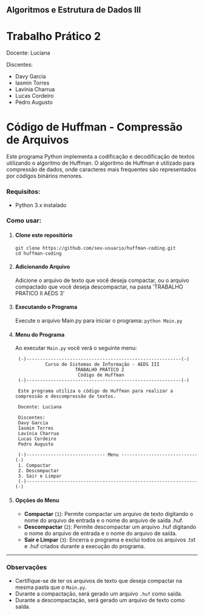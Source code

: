 ## Algoritmos e Estrutura de Dados III

# Trabalho Prático 2
 
Docente: Luciana

Discentes:
 - Davy Garcia
 - Iasmin Torres
 - Lavínia Charrua
 - Lucas Cordeiro
 - Pedro Augusto
 
 # Código de Huffman - Compressão de Arquivos

Este programa Python implementa a codificação e decodificação de textos utilizando o algoritmo de Huffman. O algoritmo de Huffman é utilizado para compressão de dados, onde caracteres mais frequentes são representados por códigos binários menores.


### Requisitos:
- Python 3.x instalado

### Como usar:
1. #### Clone este repositório
       git clone https://github.com/seu-usuario/huffman-coding.git
       cd huffman-coding

2. #### Adicionando Arquivo 
    Adicione o arquivo de texto que você deseja compactar, ou o arquivo compactado que você deseja descompactar, na pasta       'TRABALHO PRATICO II AEDS 3'

3. #### Executando o Programa
   
   Execute o arquivo Main.py para iniciar o programa:
   `python Main.py`

4. #### Menu do Programa

    Ao executar `Main.py` você verá o seguinte menu:

        (-)---------------------------------------------------------(-)       
                  Curso de Sistemas de Informação - AEDS III
                             TRABALHO PRÁTICO 2
                              Código de Huffman
        (-)---------------------------------------------------------(-)
        
        Este programa utiliza o código de Huffman para realizar a compressão e descompressão de textos.
        
        Docente: Luciana
    
        Discentes:
        Davy Garcia
        Iasmin Torres
        Lavínia Charrua
        Lucas Cordeiro
        Pedro Augusto
    
        (-)----------------------------- Menu ----------------------------(-)
        1. Compactar
        2. Descompactar
        3. Sair e Limpar
        (-)---------------------------------------------------------------(-)
  
  5. #### Opções do Menu
     - **Compactar** (`1`): Permite compactar um arquivo de texto digitando o nome do arquivo de entrada e o nome do arquivo de saída .huf.
     - **Descompactar** (`2`): Permite descompactar um arquivo .huf digitando o nome do arquivo de entrada e o nome do arquivo de saída.
     - **Sair e Limpar** (`3`): Encerra o programa e exclui todos os arquivos .txt e .huf criados durante a execução do programa.

-----------------------------------------------------------------------------------------------

### Observações
  - Certifique-se de ter os arquivos de texto que deseja compactar na mesma pasta que o `Main.py`.
  - Durante a compactação, será gerado um arquivo `.huf` como saída.
  - Durante a descompactação, será gerado um arquivo de texto como saída.
